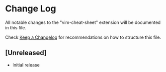 # Change Log

All notable changes to the "vim-cheat-sheet" extension will be documented in this file.

Check [Keep a Changelog](http://keepachangelog.com/) for recommendations on how to structure this file.

## [Unreleased]

- Initial release